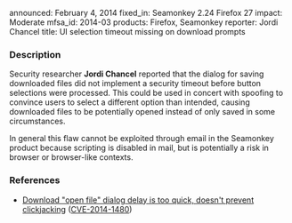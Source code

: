 announced: February 4, 2014
fixed_in: Seamonkey 2.24
          Firefox 27
impact: Moderate
mfsa_id: 2014-03
products: Firefox, Seamonkey
reporter: Jordi Chancel
title: UI selection timeout missing on download prompts

<h3>Description</h3>

<p>Security researcher <strong>Jordi Chancel</strong> reported that the dialog
for saving downloaded files did not implement a security timeout before button
selections were processed. This could be used in concert with spoofing to
convince users to select a different option than intended, causing downloaded
files to be potentially opened instead of only saved in some circumstances.
</p>

<p class="note">In general this flaw cannot be exploited through email in the
Seamonkey product because scripting is disabled in mail, but is potentially a
risk in browser or browser-like contexts.</p>

<h3>References</h3>

<ul>
  <li><a href="https://bugzilla.mozilla.org/show_bug.cgi?id=916726">
       Download "open file" dialog delay is too quick, doesn't prevent
clickjacking</a> (<a href="http://cve.mitre.org/cgi-bin/cvename.cgi?name=CVE-2014-1480" class="ex-ref">CVE-2014-1480</a>)</li>
</ul>



